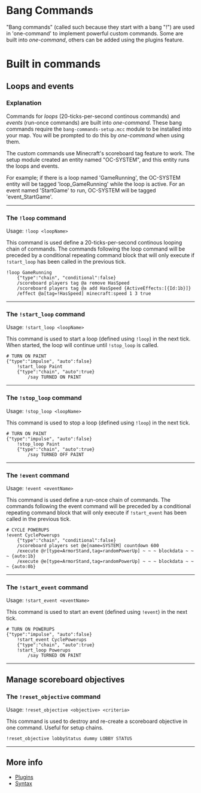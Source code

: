 Bang Commands
=============
"Bang commands" (called such because they start with a bang "!") are used in 'one-command' 
to implement powerful custom commands. Some are built into *one-command*, others can be added using 
the plugins feature.

Built in commands
=================

Loops and events
----------------

### Explanation
Commands for *loops* (20-ticks-per-second continous commands) and *events* (run-once commands) are built into 
*one-command*. These bang commands require the `bang-commands-setup.mcc` module to be installed into your map. 
You will be prompted to do this by *one-command* when using them.

The custom commands use Minecraft's scoreboard tag feature to work. 
The setup module created an entity named "OC-SYSTEM", and this entity runs the loops and events. 

For example; if there is a loop named 'GameRunning', the OC-SYSTEM entity will be tagged 'loop_GameRunning' 
while the loop is active. For an event named 'StartGame' to run, OC-SYSTEM will be tagged 'event_StartGame'.

----

### The `!loop` command
Usage: `!loop <loopName>`

This command is used define a 20-ticks-per-second continous looping chain of commands. 
The commands following the loop command will be preceded by a conditional repeating command block that 
will only execute if `!start_loop` has been called in the previous tick. 

```
!loop GameRunning
	{"type":"chain", "conditional":false}
	/scoreboard players tag @a remove HasSpeed
	/scoreboard players tag @a add HasSpeed {ActiveEffects:[{Id:1b}]}
	/effect @a[tag=!HasSpeed] minecraft:speed 1 3 true
```

----

### The `!start_loop` command
Usage: `!start_loop <loopName>`

This command is used to start a loop (defined using `!loop`) in the next tick. 
When started, the loop will continue until `!stop_loop` is called.

```
# TURN ON PAINT
{"type":"impulse", "auto":false}
	!start_loop Paint
	{"type":"chain", "auto":true}
		/say TURNED ON PAINT
```

----

### The `!stop_loop` command
Usage: `!stop_loop <loopName>`

This command is used to stop a loop (defined using `!loop`) in the next tick. 

```
# TURN ON PAINT
{"type":"impulse", "auto":false}
	!stop_loop Paint
	{"type":"chain", "auto":true}
		/say TURNED OFF PAINT
```

----

### The `!event` command
Usage: `!event <eventName>`

This command is used define a run-once chain of commands. 
The commands following the event command will be preceded by a conditional repeating command block that 
will only execute if `!start_event` has been called in the previous tick. 

```
# CYCLE POWERUPS
!event CyclePowerups
	{"type":"chain", "conditional":false}
	/scoreboard players set @e[name=SYSTEM] countdown 600
	/execute @r[type=ArmorStand,tag=randomPowerUp] ~ ~ ~ blockdata ~ ~ ~ {auto:1b}
	/execute @e[type=ArmorStand,tag=randomPowerUp] ~ ~ ~ blockdata ~ ~ ~ {auto:0b}
```

----

### The `!start_event` command
Usage: `!start_event <eventName>`

This command is used to start an event (defined using `!event`) in the next tick. 

```
# TURN ON POWERUPS
{"type":"impulse", "auto":false}
	!start_event CyclePowerups
	{"type":"chain", "auto":true}
    !start_loop Powerups
		/say TURNED ON PAINT

```

---

Manage scoreboard objectives
----------------------------

### The `!reset_objective` command
Usage: `!reset_objective <objective> <criteria>`

This command is used to destroy and re-create a scoreboard objective in one command. Useful for setup chains.

```
!reset_objective lobbyStatus dummy LOBBY STATUS
```

----

More info
---------
* [Plugins](./Plugins.md)
* [Syntax](./Syntax.md)